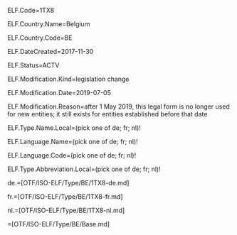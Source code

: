 ELF.Code=1TX8

ELF.Country.Name=Belgium

ELF.Country.Code=BE

ELF.DateCreated=2017-11-30

ELF.Status=ACTV

ELF.Modification.Kind=legislation change

ELF.Modification.Date=2019-07-05

ELF.Modification.Reason=after 1 May 2019, this legal form is no longer used for new entities; it still exists for entities established before that date

ELF.Type.Name.Local=(pick one of de; fr; nl)!

ELF.Language.Name=(pick one of de; fr; nl)!

ELF.Language.Code=(pick one of de; fr; nl)!

ELF.Type.Abbreviation.Local=(pick one of de; fr; nl)!

de.=[OTF/ISO-ELF/Type/BE/1TX8-de.md]

fr.=[OTF/ISO-ELF/Type/BE/1TX8-fr.md]

nl.=[OTF/ISO-ELF/Type/BE/1TX8-nl.md]

=[OTF/ISO-ELF/Type/BE/Base.md]